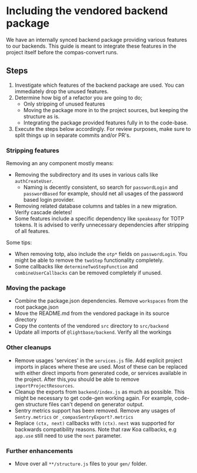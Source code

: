 # Including the vendored backend package

We have an internally synced backend package providing various features to our backends.
This guide is meant to integrate these features in the project itself before the
compas-convert runs.

## Steps

1. Investigate which features of the backend package are used. You can immediately drop
   the unused features.
2. Determine how big of a refactor you are going to do;
   - Only stripping of unused features
   - Moving the package more in to the project sources, but keeping the structure as is.
   - Integrating the package provided features fully in to the code-base.
3. Execute the steps below accordingly. For review purposes, make sure to split things up
   in separate commits and/or PR's.

### Stripping features

Removing an any component mostly means:

- Removing the subdirectory and its uses in various calls like `authCreateUser`.
  - Naming is decently consistent, so search for `passwordLogin` and `passwordBased` for
    example, should net all usages of the password based login provider.
- Removing related database columns and tables in a new migration. Verify cascade deletes!
- Some features include a specific dependency like `speakeasy` for TOTP tokens. It is
  advised to verify unnecessary dependencies after stripping of all features.

Some tips:

- When removing totp, also include the `otp*` fields on `passwordLogin`. You might be able
  to remove the `twoStep` functionality completely.
- Some callbacks like `determineTwoStepFunction` and `combineUserCallbacks` can be removed
  completely if unused.

### Moving the package

- Combine the package.json dependencies. Remove `workspaces` from the root package.json
- Move the README.md from the vendored package in its source directory
- Copy the contents of the vendored `src` directory to `src/backend`
- Update all imports of `@lightbase/backend`. Verify all the workings

### Other cleanups

- Remove usages 'services' in the `services.js` file. Add explicit project imports in
  places where these are used. Most of these can be replaced with either direct imports
  from generated code, or services available in the project. After this,you should be able
  to remove `importProjectResources`.
- Cleanup the exports from `backend/index.js` as much as possible. This might be necessary
  to get code-gen working again. For example, code-gen structure files can't depend on
  generator output.
- Sentry metrics support has been removed. Remove any usages of `Sentry.metrics` or
  `_compasSentryExport?.metrics`
- Replace `(ctx, next)` callbacks with `(ctx)`. `next` was supported for backwards
  compatibility reasons. Note that raw Koa callbacks, e.g `app.use` still need to use the
  `next` parameter.

### Further enhancements

- Move over all `**/structure.js` files to your `gen/` folder.
